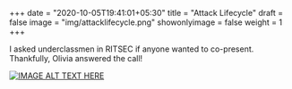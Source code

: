 +++
date = "2020-10-05T19:41:01+05:30"
title = "Attack Lifecycle"
draft = false
image = "img/attacklifecycle.png"
showonlyimage = false
weight = 1
+++

I asked underclassmen in RITSEC if anyone wanted to co-present. Thankfully, Olivia answered the call!

[![IMAGE ALT TEXT HERE](/img/attacklifecycle.png)](https://www.youtube.com/watch?v=lpXRjKnOFY8&t=23s)